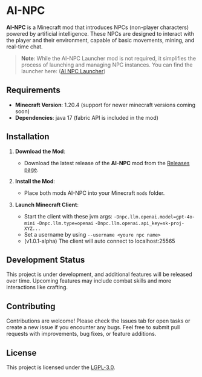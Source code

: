 # AI-NPC

**AI-NPC** is a Minecraft mod that introduces NPCs (non-player characters) powered by artificial intelligence. These NPCs are designed to interact with the player and their environment, capable of basic movements, mining, and real-time chat.

> **Note**: While the AI-NPC Launcher mod is not required, it simplifies the process of launching and managing NPC instances. You can find the launcher here: ([AI NPC Launcher](https://github.com/sailex428/AI-NPC-Launcher))

## Requirements

- **Minecraft Version**: 1.20.4 (support for newer minecraft versions coming soon)
- **Dependencies**: java 17 (fabric API is included in the mod)

## Installation

1. **Download the Mod**:
    - Download the latest release of the **AI-NPC** mod from the [Releases page](https://github.com/sailex428/AI-NPC/releases).

2. **Install the Mod**:
    - Place both mods AI-NPC into your Minecraft `mods` folder.

3. **Launch Minecraft Client**:
    - Start the client with these jvm args: `-Dnpc.llm.openai.model=gpt-4o-mini` `-Dnpc.llm.type=openai` `-Dnpc.llm.openai.api_key=sk-proj-XYZ...`
    - Set a username by using `--username <youre npc name>`
    - (v1.0.1-alpha) The client will auto connect to localhost:25565

## Development Status

This project is under development, and additional features will be released over time.
Upcoming features may include combat skills and more interactions like crafting.

## Contributing

Contributions are welcome! Please check the Issues tab for open tasks or create a new issue if you encounter any bugs.
Feel free to submit pull requests with improvements, bug fixes, or feature additions.

## License

This project is licensed under the [LGPL-3.0](LICENSE.md).
